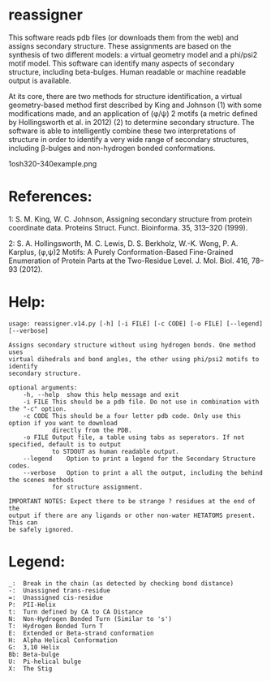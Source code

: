 # reassigner
This software reads pdb files (or downloads them from the web) and assigns secondary structure. These assignments are based on the synthesis of two different models: a virtual geometry model and a phi/psi2 motif model. This software can identify many aspects of secondary structure, including beta-bulges. Human readable or machine readable output is available.

At its core, there are two methods for structure identification, a virtual geometry-based method first described by King and Johnson (1) with some modifications made, and an application of (φ/ψ) 2 motifs (a metric defined by Hollingsworth et al. in 2012) (2) to determine secondary structure. The software is able to intelligently combine these two interpretations of structure in order to identify a very wide range of secondary structures, including β-bulges and non-hydrogen bonded conformations.

1osh320-340example.png




# References:
	
1: S. M. King, W. C. Johnson, Assigning secondary structure from protein coordinate data. Proteins Struct. Funct. Bioinforma. 35, 313–320 (1999).
	
2: S. A. Hollingsworth, M. C. Lewis, D. S. Berkholz, W.-K. Wong, P. A. Karplus, (φ,ψ)2 Motifs: A Purely Conformation-Based Fine-Grained Enumeration of Protein Parts at the Two-Residue Level. J. Mol. Biol. 416, 78–93 (2012).

# Help:

	usage: reassigner.v14.py [-h] [-i FILE] [-c CODE] [-o FILE] [--legend] [--verbose]
	
	Assigns secondary structure without using hydrogen bonds. One method uses
	virtual dihedrals and bond angles, the other using phi/psi2 motifs to identify
	secondary structure.
	
	optional arguments:
		-h, --help	show this help message and exit
		-i FILE	This should be a pdb file. Do not use in combination with the "-c" option.
		-c CODE	This should be a four letter pdb code. Only use this option if you want to download 
				directly from the PDB.
		-o FILE	Output file, a table using tabs as seperators. If not specified, default is to output
				to STDOUT as human readable output.
		--legend	Option to print a legend for the Secondary Structure codes.
		--verbose	Option to print a all the output, including the behind the scenes methods 
				for structure assignment.
	
	IMPORTANT NOTES: Expect there to be strange ? residues at the end of the
	output if there are any ligands or other non-water HETATOMS present. This can
	be safely ignored.
 
# Legend:
	
	_:	Break in the chain (as detected by checking bond distance)
	-:	Unassigned trans-residue
	=:	Unassigned cis-residue
	P:	PII-Helix
	t:	Turn defined by CA to CA Distance
	N:	Non-Hydrogen Bonded Turn (Similar to 's')
	T:	Hydrogen Bonded Turn T
	E:	Extended or Beta-strand conformation
	H:	Alpha Helical Conformation
	G:	3,10 Helix
	Bb:	Beta-bulge
	U:	Pi-helical bulge
	X:	The Stig
